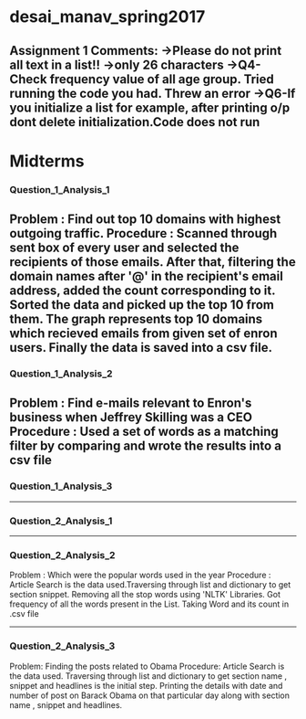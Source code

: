 # desai_manav_spring2017
Assignment 1 Comments:
->Please do not print all text in a list!!
->only 26 characters
->Q4-Check frequency value of all age group. Tried running the code you had. Threw an error
->Q6-If you initialize a list for example, after printing o/p dont  delete initialization.Code does not run
------------------------------------------------------------------------------------------------------------------------
# Midterms 

### Question_1_Analysis_1
Problem : Find out top 10 domains with highest outgoing traffic.
Procedure : Scanned through sent box of every user and selected the recipients of those emails. After that, filtering the domain names after '@' in the recipient's email address, added the count corresponding to it. Sorted the data and picked up the top 10 from them. The graph represents top 10 domains which recieved emails from given set of enron users. Finally the data is saved into a csv file.
-------------------------------------------------------------------
### Question_1_Analysis_2
Problem : Find e-mails relevant to Enron's business when Jeffrey Skilling was a CEO
Procedure : Used a set of words as a matching filter by comparing and wrote the results into a csv file
-------------------------------------------------------------------
### Question_1_Analysis_3

-------------------------------------------------------------------
### Question_2_Analysis_1

-------------------------------------------------------------------
### Question_2_Analysis_2
Problem : Which were the popular words used in the year
Procedure : Article Search is the data used.Traversing through list and dictionary to get section snippet. Removing all the stop words using 'NLTK' Libraries. Got frequency of all the words present in the List. Taking Word and its count in .csv file 

-------------------------------------------------------------------
### Question_2_Analysis_3
Problem: Finding the posts related to Obama
Procedure: Article Search is the data used. Traversing through list and dictionary to get section name , snippet and headlines is the initial step. Printing the details with date and number of post on Barack Obama on that particular day along with section name , snippet and headlines.